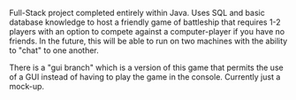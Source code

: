 Full-Stack project completed entirely within Java. 
Uses SQL and basic database knowledge to host a friendly game of battleship that requires 1-2 players with an option to compete against a computer-player if you have no friends.
In the future, this will be able to run on two machines with the ability to "chat" to one another.

There is a "gui branch" which is a version of this game that permits the use of a GUI instead of having to play the game in the console. Currently just a mock-up.
